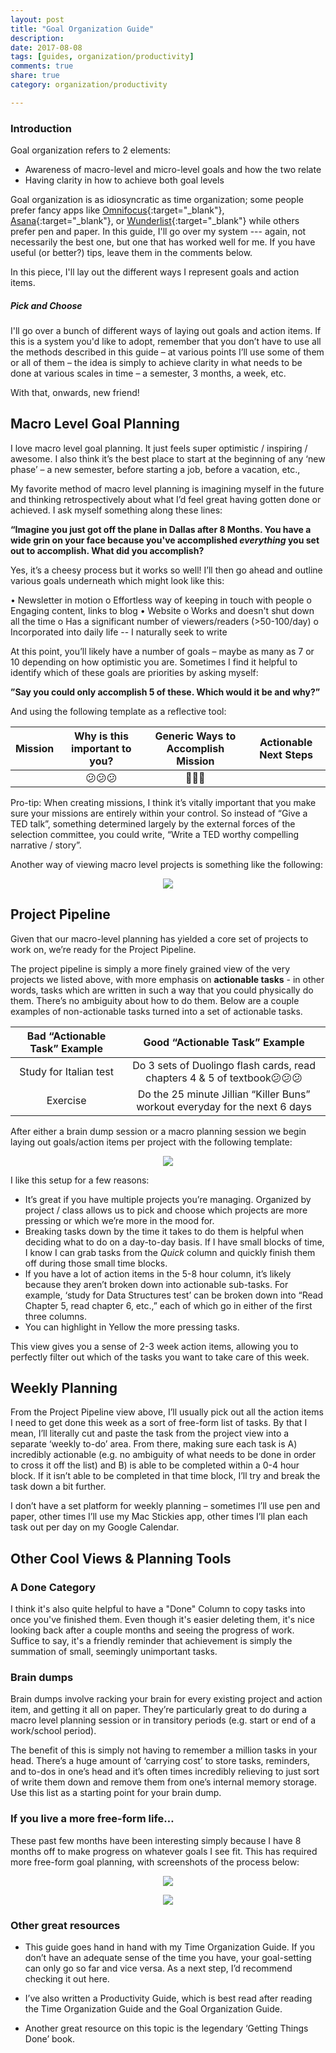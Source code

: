 ```yaml
---
layout: post
title: "Goal Organization Guide"
description: 
date: 2017-08-08
tags: [guides, organization/productivity]
comments: true
share: true
category: organization/productivity

---
```


### Introduction

Goal organization refers to 2 elements:
* Awareness of macro-level and micro-level goals and how the two relate
* Having clarity in how to achieve both goal levels

Goal organization is as idiosyncratic as time organization; some people prefer fancy apps like [Omnifocus](https://www.omnigroup.com/omnifocus){:target="_blank"}, [Asana](https://asana.com/){:target="_blank"}, or [Wunderlist](https://www.wunderlist.com/){:target="_blank"} while others prefer pen and paper. In this guide, I'll go over my system --- again, not necessarily the best one, but one that has worked well for me. If you have useful (or better?) tips, leave them in the comments below. 

In this piece, I'll lay out the different ways I represent goals and action items. 

##### Pick and Choose

I'll go over a bunch of different ways of laying out goals and action items. If this is a system you'd like to adopt, remember that you don’t have to use all the methods described in this guide – at various points I’ll use some of them or all of them – the idea is simply to achieve clarity in what needs to be done at various scales in time – a semester, 3 months, a week, etc. 

With that, onwards, new friend! 

## Macro Level Goal Planning

I love macro level goal planning. It just feels super optimistic / inspiring / awesome. I also think it’s the best place to start at the beginning of any ‘new phase’ – a new semester, before starting a job, before a vacation, etc., 

My favorite method of macro level planning is imagining myself in the future and thinking retrospectively about what I’d feel great having gotten done or achieved. I ask myself something along these lines:  

__“Imagine you just got off the plane in Dallas after 8 Months. You have a wide grin on your face because you've accomplished *everything* you set out to accomplish. What did you accomplish?__
 
Yes, it’s a cheesy process but it works so well! I’ll then go ahead and outline various goals underneath which might look like this: 

•	Newsletter in motion
o	Effortless way of keeping in touch with people
o	Engaging content, links to blog
•	Website
o	Works and doesn't shut down all the time
o	Has a significant number of viewers/readers (>50-100/day)
o	Incorporated into daily life -- I naturally seek to write

At this point, you’ll likely have a number of goals – maybe as many as 7 or 10 depending on how optimistic you are. Sometimes I find it helpful to identify which of these goals are priorities by asking myself:

__”Say you could only accomplish 5 of these. Which would it be and why?”__ 

And using the following template as a reflective tool:

| Mission | Why is this important to you? | Generic Ways to Accomplish Mission | Actionable Next Steps |
| :------: | :------: | :------: | :------: |
| | 😕😕😕 | 🙂🙂🙂 | |

Pro-tip: When creating missions, I think it’s vitally important that you make sure your missions are entirely within your control. So instead of “Give a TED talk”, something determined largely by the external forces of the selection committee, you could write, “Write a TED worthy compelling narrative / story”.

Another way of viewing macro level projects is something like the following:

<p align="center">
  <img src="/images/goal-org-guide-other-views.png">
</p>

## Project Pipeline

Given that our macro-level planning has yielded a core set of projects to work on, we’re ready for the Project Pipeline.

The project pipeline is simply a more finely grained view of the very projects we listed above, with more emphasis on __actionable tasks__ - in other words, tasks which are written in such a way that you could physically do them. There’s no ambiguity about how to do them. Below are a couple examples of non-actionable tasks turned into a set of actionable tasks. 

| Bad “Actionable Task” Example | Good “Actionable Task” Example |
| :------: | :------: |
| Study for Italian test | Do 3 sets of Duolingo flash cards, read chapters 4 & 5 of textbook😕😕😕 |
| Exercise | Do the 25 minute Jillian “Killer Buns” workout everyday for the next 6 days |

After either a brain dump session or a macro planning session we begin laying out goals/action items per project with the following template: 

<p align="center">
  <img src="/images/goal-org-guide-project-view.png">
</p>

I like this setup for a few reasons: 

* It’s great if you have multiple projects you’re managing. Organized by project / class allows us to pick and choose which projects are more pressing or which we’re more in the mood for.
* Breaking tasks down by the time it takes to do them is helpful when deciding what to do on a day-to-day basis. If I have small blocks of time, I know I can grab tasks from the *Quick* column and quickly finish them off during those small time blocks. 
* If you have a lot of action items in the 5-8 hour column, it’s likely because they aren’t broken down into actionable sub-tasks. For example, ‘study for Data Structures test’ can be broken down into “Read Chapter 5, read chapter 6, etc.,” each of which go in either of the first three columns.
* You can highlight in Yellow the more pressing tasks.

This view gives you a sense of 2-3 week action items, allowing you to perfectly filter out which of the tasks you want to take care of this week. 

## Weekly Planning

From the Project Pipeline view above, I’ll usually pick out all the action items I need to get done this week as a sort of free-form list of tasks. By that I mean, I’ll literally cut and paste the task from the project view into a separate ‘weekly to-do’ area. From there, making sure each task is A) incredibly actionable (e.g. no ambiguity of what needs to be done in order to cross it off the list) and B) is able to be completed within a 0-4 hour block. If it isn’t able to be completed in that time block, I’ll try and break the task down a bit further. 
	
I don’t have a set platform for weekly planning – sometimes I’ll use pen and paper, other times I’ll use my Mac Stickies app, other times I’ll plan each task out per day on my Google Calendar. 

## Other Cool Views & Planning Tools
### A Done Category
I think it's also quite helpful to have a "Done" Column to copy tasks into once you've finished them. Even though it's easier deleting them, it's nice looking back after a couple months and seeing the progress of work. Suffice to say, it's a friendly reminder that achievement is simply the summation of small, seemingly unimportant tasks.


### Brain dumps
Brain dumps involve racking your brain for every existing project and action item, and getting it all on paper. They’re particularly great to do during a macro level planning session or in transitory periods (e.g. start or end of a work/school period).

The benefit of this is simply not having to remember a million tasks in your head. There’s a huge amount of ‘carrying cost’ to store tasks, reminders, and to-dos in one’s head and it’s often times incredibly relieving to just sort of write them down and remove them from one’s internal memory storage. Use this list <INSERT LINK> as a starting point for your brain dump. 

### If you live a more free-form life…

These past few months have been interesting simply because I have 8 months off to make progress on whatever goals I see fit. This has required more free-form goal planning, with screenshots of the process below: 

<p align="center">
  <img src="/images/goal-org-guide-essential-breakdown.png">
</p>

<p align="center">
  <img src="/images/goal-org-guide-month-goals.png">
</p>

### Other great resources

* This guide goes hand in hand with my Time Organization Guide. If you don’t have an adequate sense of the time you have, your goal-setting can only go so far and vice versa. As a next step, I’d recommend checking it out here. 

* I’ve also written a Productivity Guide, which is best read after reading the Time Organization Guide and the Goal Organization Guide.

* Another great resource on this topic is the legendary ‘Getting Things Done’ book.  


